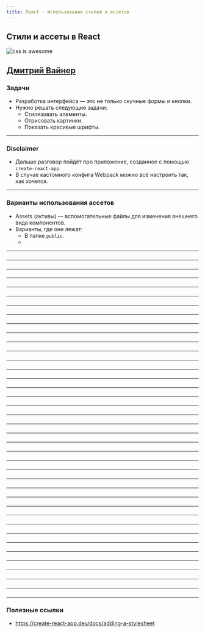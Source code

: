 ```yaml
---
title: React - Использование стилей и ассетов
---
```


## Стили и ассеты в React

![css is awesome](assets/react-styling/css-awesome.png)

[Дмитрий Вайнер](https://github.com/dmitryweiner)
---

### Задачи
* Разработка интерфейса &mdash; это не только скучные формы и кнопки.
* Нужно решать следующие задачи:
    * Стилизовать элементы.
    * Отрисовать картинки.
    * Показать красивые шрифты.
---

### Disclaimer
* Дальше разговор пойдёт про приложение, созданное с помощью ```create-react-app```.
* В случае кастомного конфига Webpack можно всё настроить так, как хочется.
---

### Варианты использования ассетов
* Assets (активы) &mdash; вспомогательные файлы для изменения внешнего вида компонентов.
* Варианты, где они лежат:
  * В папке ```public```.
  * 

---

### 
---

### 
---

### 
---

### 
---

### 
---

### 
---

### 
---

### 
---

### 
---

### 
---

### 
---

### 
---

### 
---

### 
---

### 
---

### 
---

### 
---

### 
---

### 
---

### 
---

### 
---

### 
---

### 
---

### 
---

### 
---

### 
---

### 
---

### 
---

### 
---

### 
---

### 
---

### 
---

### 
---

### 
---

### 
---

### 
---

### 
---

### 
---

### Полезные ссылки 
* https://create-react-app.dev/docs/adding-a-stylesheet